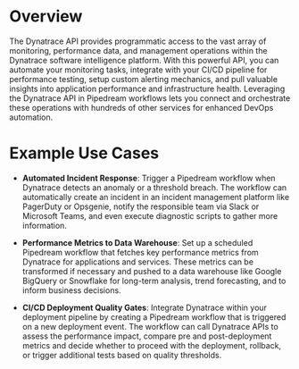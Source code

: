 # Overview

The Dynatrace API provides programmatic access to the vast array of monitoring, performance data, and management operations within the Dynatrace software intelligence platform. With this powerful API, you can automate your monitoring tasks, integrate with your CI/CD pipeline for performance testing, setup custom alerting mechanics, and pull valuable insights into application performance and infrastructure health. Leveraging the Dynatrace API in Pipedream workflows lets you connect and orchestrate these operations with hundreds of other services for enhanced DevOps automation.

# Example Use Cases

- **Automated Incident Response**: Trigger a Pipedream workflow when Dynatrace detects an anomaly or a threshold breach. The workflow can automatically create an incident in an incident management platform like PagerDuty or Opsgenie, notify the responsible team via Slack or Microsoft Teams, and even execute diagnostic scripts to gather more information.

- **Performance Metrics to Data Warehouse**: Set up a scheduled Pipedream workflow that fetches key performance metrics from Dynatrace for applications and services. These metrics can be transformed if necessary and pushed to a data warehouse like Google BigQuery or Snowflake for long-term analysis, trend forecasting, and to inform business decisions.

- **CI/CD Deployment Quality Gates**: Integrate Dynatrace within your deployment pipeline by creating a Pipedream workflow that is triggered on a new deployment event. The workflow can call Dynatrace APIs to assess the performance impact, compare pre and post-deployment metrics and decide whether to proceed with the deployment, rollback, or trigger additional tests based on quality thresholds.
